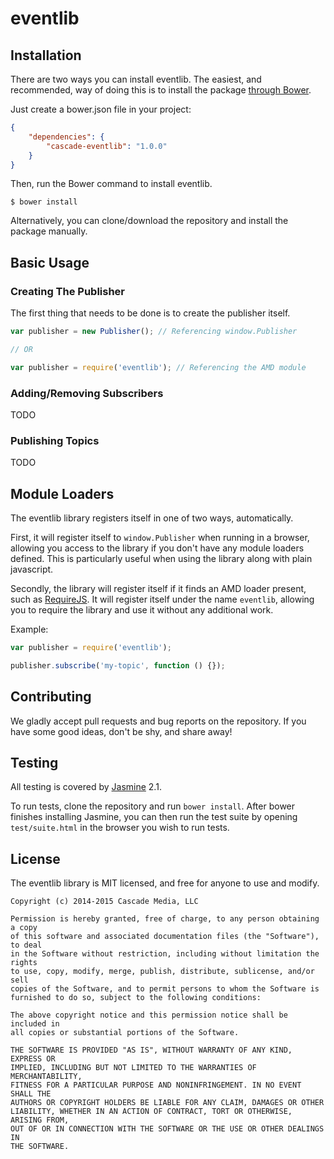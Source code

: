 # eventlib

## Installation
There are two ways you can install eventlib. The easiest, and recommended, way of doing this is to install the
package [through Bower](http://bower.io/).

Just create a bower.json file in your project:
```json
{
    "dependencies": {
        "cascade-eventlib": "1.0.0"
    }
}
```

Then, run the Bower command to install eventlib.
```
$ bower install
```

Alternatively, you can clone/download the repository and install the package manually.

## Basic Usage
### Creating The Publisher
The first thing that needs to be done is to create the publisher itself.
```javascript
var publisher = new Publisher(); // Referencing window.Publisher

// OR

var publisher = require('eventlib'); // Referencing the AMD module
```

### Adding/Removing Subscribers
TODO

### Publishing Topics
TODO

## Module Loaders
The eventlib library registers itself in one of two ways, automatically.

First, it will register itself to ```window.Publisher``` when running in a browser, allowing you access to the library
if you don't have any module loaders defined. This is particularly useful when using the library along with plain
javascript.

Secondly, the library will register itself if it finds an AMD loader present, such as [RequireJS](http://requirejs.org/).
It will register itself under the name ```eventlib```, allowing you to require the library and use it without any
additional work.

Example:
```javascript
var publisher = require('eventlib');

publisher.subscribe('my-topic', function () {});
```

## Contributing
We gladly accept pull requests and bug reports on the repository. If you have some good ideas, don't be shy, and share
away!

## Testing
All testing is covered by [Jasmine](https://jasmine.github.io/) 2.1.

To run tests, clone the repository and run ```bower install```. After bower finishes installing Jasmine, you can then
run the test suite by opening ```test/suite.html``` in the browser you wish to run tests.

## License
The eventlib library is MIT licensed, and free for anyone to use and modify.

```
Copyright (c) 2014-2015 Cascade Media, LLC

Permission is hereby granted, free of charge, to any person obtaining a copy
of this software and associated documentation files (the "Software"), to deal
in the Software without restriction, including without limitation the rights
to use, copy, modify, merge, publish, distribute, sublicense, and/or sell
copies of the Software, and to permit persons to whom the Software is
furnished to do so, subject to the following conditions:

The above copyright notice and this permission notice shall be included in
all copies or substantial portions of the Software.

THE SOFTWARE IS PROVIDED "AS IS", WITHOUT WARRANTY OF ANY KIND, EXPRESS OR
IMPLIED, INCLUDING BUT NOT LIMITED TO THE WARRANTIES OF MERCHANTABILITY,
FITNESS FOR A PARTICULAR PURPOSE AND NONINFRINGEMENT. IN NO EVENT SHALL THE
AUTHORS OR COPYRIGHT HOLDERS BE LIABLE FOR ANY CLAIM, DAMAGES OR OTHER
LIABILITY, WHETHER IN AN ACTION OF CONTRACT, TORT OR OTHERWISE, ARISING FROM,
OUT OF OR IN CONNECTION WITH THE SOFTWARE OR THE USE OR OTHER DEALINGS IN
THE SOFTWARE.
```
